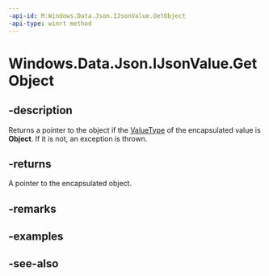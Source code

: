 ----api-id: M:Windows.Data.Json.IJsonValue.GetObject
-api-type: winrt method
---<!-- Method syntaxpublic Windows.Data.Json.JsonObject GetObject()--># Windows.Data.Json.IJsonValue.GetObject## -descriptionReturns a pointer to the object if the [ValueType](ijsonvalue_valuetype.md) of the encapsulated value is **Object**. If it is not, an exception is thrown.## -returnsA pointer to the encapsulated object.## -remarks## -examples## -see-also